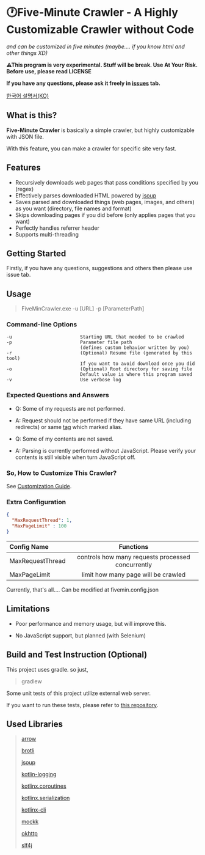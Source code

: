 # 🕐Five-Minute Crawler - A Highly Customizable Crawler without Code

_and can be customized in five minutes (maybe.... if you know html and other things XD)_

**⚠This program is very experimental. Stuff will be break. Use At Your Risk. Before use, please read LICENSE**

**If you have any questions, please ask it freely in [issues](https://github.com/2480258/FiveMinCrawler/issues) tab.**

[한국어 설명서(KO)](README_KO.md)

## What is this?

**Five-Minute Crawler** is basically a simple crawler, but highly customizable with JSON file.

With this feature, you can make a crawler for specific site very fast.

## Features

- Recursively downloads web pages that pass conditions specified by you (regex)
- Effectively parses downloaded HTML powered by [jsoup](https://github.com/jhy/jsoup)
- Saves parsed and downloaded things (web pages, images, and others) as you want (directory, file names and format)
- Skips downloading pages if you did before (only applies pages that you want)
- Perfectly handles referrer header
- Supports multi-threading

## Getting Started

Firstly, if you have any questions, suggestions and others then please use issue tab.

## Usage

> FiveMinCrawler.exe -u [URL] -p [ParameterPath]

### Command-line Options

    -u                         Starting URL that needed to be crawled
    -p                         Parameter file path
                               (defines custom behavior written by you)
    -r                         (Optional) Resume file (generated by this tool)
                               If you want to avoid download once you did
    -o                         (Optional) Root directory for saving file
                               Default value is where this program saved
    -v                         Use verbose log

### Expected Questions and Answers

- Q: Some of my requests are not performed.
- A: Request should not be performed if they have same URL (including redirects) or same [tag](GUIDE.md#Tag) which
  marked alias.


- Q: Some of my contents are not saved.
- A: Parsing is currently performed without JavaScript. Please verify your contents is still visible when turn
  JavaScript off.

### So, How to Customize This Crawler?

See [Customization Guide](/GUIDE.md).

### Extra Configuration

```json
{
  "MaxRequestThread": 1,
  "MaxPageLimit" : 100
}
```

| Config Name      |                     Functions                     |
|:-----------------|:-------------------------------------------------:|
| MaxRequestThread | controls how many requests processed concurrently |
| MaxPageLimit     |        limit how many page will be crawled        |

Currently, that's all.... Can be modified at fivemin.config.json

## Limitations

- Poor performance and memory usage, but will improve this. 

- No JavaScript support, but planned (with Selenium)

## Build and Test Instruction (Optional)

This project uses gradle. so just,
> gradlew

Some unit tests of this project utilize external web server.

If you want to run these tests, please refer to [this repository](https://github.com/2480258/fivemin-test-pages).




## Used Libraries

> [arrow](https://github.com/arrow-kt/arrow)
>
> [brotli](https://github.com/google/brotli)
>
> [jsoup](https://github.com/jhy/jsoup)
>
> [kotlin-logging](https://github.com/MicroUtils/kotlin-logging)
>
> [kotlinx.coroutines](https://github.com/Kotlin/kotlinx.coroutines)
>
> [kotlinx.serialization](https://github.com/Kotlin/kotlinx.serialization)
>
> [kotlinx-cli](https://github.com/Kotlin/kotlinx-cli)
>
> [mockk](https://github.com/mockk/mockk)
>
> [okhttp](https://github.com/square/okhttp)
>
> [slf4j](https://github.com/qos-ch/slf4j)
>
